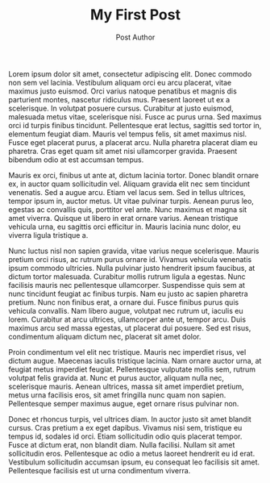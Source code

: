 ﻿--- 
layout: post
title: "My First Post"
author: "Post Author"
comments: true
---

<p>Lorem ipsum dolor sit amet, consectetur adipiscing elit. Donec commodo non sem vel lacinia. Vestibulum aliquam orci eu arcu placerat, vitae maximus justo euismod. Orci varius natoque penatibus et magnis dis parturient montes, nascetur ridiculus mus. Praesent laoreet ut ex a scelerisque. In volutpat posuere cursus. Curabitur at justo euismod, malesuada metus vitae, scelerisque nisi. Fusce ac purus urna. Sed maximus orci id turpis finibus tincidunt. Pellentesque erat lectus, sagittis sed tortor in, elementum feugiat diam. Mauris vel tempus felis, sit amet maximus nisl. Fusce eget placerat purus, a placerat arcu. Nulla pharetra placerat diam eu pharetra. Cras eget quam sit amet nisi ullamcorper gravida. Praesent bibendum odio at est accumsan tempus.</p>
<p>Mauris ex orci, finibus ut ante at, dictum lacinia tortor. Donec blandit ornare ex, in auctor quam sollicitudin vel. Aliquam gravida elit nec sem tincidunt venenatis. Sed a augue arcu. Etiam vel lacus sem. Sed in tellus ultrices, tempor ipsum in, auctor metus. Ut vitae pulvinar turpis. Aenean purus leo, egestas ac convallis quis, porttitor vel ante. Nunc maximus et magna sit amet viverra. Quisque ut libero in erat ornare varius. Aenean tristique vehicula urna, eu sagittis orci efficitur in. Mauris lacinia nunc dolor, eu viverra ligula tristique a.</p>
<p>Nunc luctus nisl non sapien gravida, vitae varius neque scelerisque. Mauris pretium orci risus, ac rutrum purus ornare id. Vivamus vehicula venenatis ipsum commodo ultricies. Nulla pulvinar justo hendrerit ipsum faucibus, at dictum tortor malesuada. Curabitur mollis rutrum ligula a egestas. Nunc facilisis mauris nec pellentesque ullamcorper. Suspendisse quis sem at nunc tincidunt feugiat ac finibus turpis. Nam eu justo ac sapien pharetra pretium. Nunc non finibus erat, a ornare dui. Fusce finibus purus quis vehicula convallis. Nam libero augue, volutpat nec rutrum ut, iaculis eu lorem. Curabitur at arcu ultrices, ullamcorper ante ut, tempor arcu. Duis maximus arcu sed massa egestas, ut placerat dui posuere. Sed est risus, condimentum aliquam dictum nec, placerat sit amet dolor.</p>
<p>Proin condimentum vel elit nec tristique. Mauris nec imperdiet risus, vel dictum augue. Maecenas iaculis tristique lacinia. Nam ornare auctor urna, at feugiat metus imperdiet feugiat. Pellentesque vulputate mollis sem, rutrum volutpat felis gravida at. Nunc et purus auctor, aliquam nulla nec, scelerisque mauris. Aenean ultrices, massa sit amet imperdiet pretium, metus urna facilisis eros, sit amet fringilla nunc quam non sapien. Pellentesque semper maximus augue, eget ornare risus pulvinar non.</p>
<p>Donec et rhoncus turpis, vel ultrices diam. In auctor justo sit amet blandit cursus. Cras pretium a ex eget dapibus. Vivamus nisi sem, tristique eu tempus id, sodales id orci. Etiam sollicitudin odio quis placerat tempor. Fusce at dictum erat, non blandit diam. Nulla facilisi. Nullam sit amet sollicitudin eros. Pellentesque ac odio a metus laoreet hendrerit eu id erat. Vestibulum sollicitudin accumsan ipsum, eu consequat leo facilisis sit amet. Pellentesque facilisis est ut urna condimentum viverra.</p>
